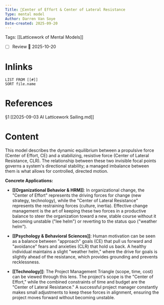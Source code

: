```yaml
---
Title: 🧩Center of Effort & Center of Lateral Resistance
Type: mental model 
Author: Darren Van Soye 
Date-created: 2025-09-20
---
```

Tags: [[Latticework of Mental Models]]

- [ ] Review 📅 2025-10-20
    
# Inlinks

```dataview
LIST FROM [[#]]
SORT file.name
```

# References

§1 [[2025-09-03 AI Latticework Sailing.md]]

# Content

This model describes the dynamic equilibrium between a propulsive force (Center of Effort, CE) and a stabilizing, resistive force (Center of Lateral Resistance, CLR). The relationship between these two invisible focal points governs a system's directional stability; a managed imbalance between them is what allows for controlled, directed motion.

**Concrete Applications:**

- **[[Organizational Behavior & HRM]]**: In organizational change, the "Center of Effort" represents the driving forces for change (new strategy, technology), while the "Center of Lateral Resistance" represents the restraining forces (culture, inertia). Effective change management is the art of keeping these two forces in a productive balance to steer the organization toward a new, stable course without it becoming unstable ("lee helm") or reverting to the status quo ("weather helm").
    
- **[[Psychology & Behavioral Sciences]]**: Human motivation can be seen as a balance between "approach" goals (CE) that pull us forward and "avoidance" fears and anxieties (CLR) that hold us back. A healthy individual maintains a slight "weather helm," where the drive for goals is slightly ahead of the resistance, which provides grounding and prevents recklessness.
    
- **[[Technology]]**: The Project Management Triangle (scope, time, cost) can be viewed through this lens. The project's scope is the "Center of Effort," while the combined constraints of time and budget are the "Center of Lateral Resistance." A successful project manager constantly makes small adjustments to keep these forces in alignment, ensuring the project moves forward without becoming unstable.